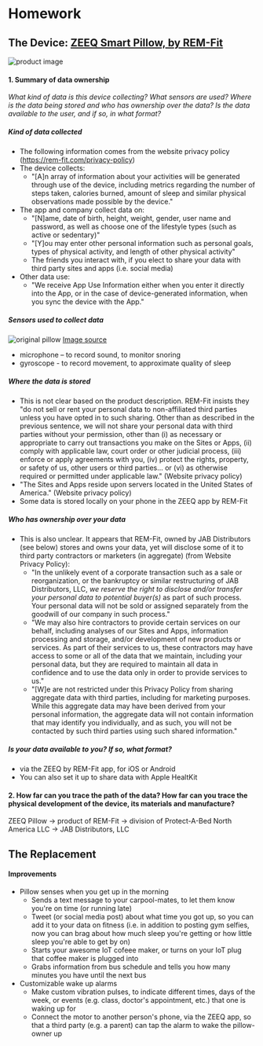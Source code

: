 # Homework 

## The Device: [ZEEQ Smart Pillow, by REM-Fit](https://shop.rem-fit.com/remfit-range/zeeq-pillow.asp)

![product image](https://shop.rem-fit.com/images/ZEEQ_ImageA6_L.jpg)

#### 1. Summary of data ownership

_What kind of data is this device collecting? What sensors are used? Where is the data being stored and who has ownership over the data? Is the data available to the user, and if so, in what format?_

##### Kind of data collected

- The following information comes from the website privacy policy (https://rem-fit.com/privacy-policy)
- The device collects: 
  - "[A]n array of information about your activities will be generated through use of the device, including metrics regarding the number of steps taken, calories burned, amount of sleep and similar physical observations made possible by the device." 
- The app and company collect data on: 
  - "[N]ame, date of birth, height, weight, gender, user name and password, as well as choose one of the lifestyle types (such as active or sedentary)" 
  - "[Y]ou may enter other personal information such as personal goals, types of physical activity, and length of other physical activity"
  - The friends you interact with, if you elect to share your data with third party sites and apps (i.e. social media)
- Other data use:  
  - "We receive App Use Information either when you enter it directly into the App, or in the case of device-generated information, when you sync the device with the App."

##### Sensors used to collect data

![original pillow](https://shop.rem-fit.com/images/ZEEQ_ImageG3_L.jpg)
[Image source](https://shop.rem-fit.com/remfit-range/zeeq-pillow.asp)

- microphone – to record sound, to monitor snoring
- gyroscope - to record movement, to approximate quality of sleep

##### Where the data is stored

- This is not clear based on the product description. REM-Fit insists they "do not sell or rent your personal data to non-affiliated third parties unless you have opted in to such sharing.  Other than as described in the previous sentence, we will not share your personal data with third parties without your permission, other than (i) as necessary or appropriate to carry out transactions you make on the Sites or Apps, (ii) comply with applicable law, court order or other judicial process, (iii) enforce or apply agreements with you, (iv) protect the rights, property, or safety of us, other users or third parties... or (vi) as otherwise required or permitted under applicable law." (Website privacy policy)
- "The Sites and Apps reside upon servers located in the United States of America." (Website privacy policy)
- Some data is stored locally on your phone in the ZEEQ app by REM-Fit

##### Who has ownership over your data

- This is also unclear. It appears that REM-Fit, owned by JAB Distributors (see below) stores and owns your data, yet will disclose some of it to third party contractors or marketers (in aggregate) (from Website Privacy Policy):
  - "In the unlikely event of a corporate transaction such as a sale or reorganization, or the bankruptcy or similar restructuring of JAB Distributors, LLC, *we reserve the right to disclose and/or transfer your personal data to potential buyer(s)* as part of such process.  Your personal data will not be sold or assigned separately from the goodwill of our company in such process."
  - "We may also hire contractors to provide certain services on our behalf, including analyses of our Sites and Apps, information processing and storage, and/or development of new products or services.  As part of their services to us, these contractors may have access to some or all of the data that we maintain, including your personal data, but they are required to maintain all data in confidence and to use the data only in order to provide services to us."
  - "[W]e are not restricted under this Privacy Policy from sharing aggregate data with third parties, including for marketing purposes.  While this aggregate data may have been derived from your personal information, the aggregate data will not contain information that may identify you individually, and as such, you will not be contacted by such third parties using such shared information."

##### Is your data available to you? If so, what format? 

- via the ZEEQ by REM-Fit app, for iOS or Android
- You can also set it up to share data with Apple HealtKit

#### 2. How far can you trace the path of the data? How far can you trace the physical development of the device, its materials and manufacture? 

ZEEQ Pillow -> product of REM-Fit -> division of Protect-A-Bed North America LLC -> JAB Distributors, LLC

## The Replacement

#### Improvements

- Pillow senses when you get up in the morning
	- Sends a text message to your carpool-mates, to let them know you're on time (or running late)
	- Tweet (or social media post) about what time you got up, so you can add it to your data on fitness (i.e. in addition to posting gym selfies, now you can brag about how much sleep you're getting or how little sleep you're able to get by on)
	- Starts your awesome IoT cofeee maker, or turns on your IoT plug that coffee maker is plugged into
  - Grabs information from bus schedule and tells you how many minutes you have until the next bus
- Customizable wake up alarms
  - Make custom vibration pulses, to indicate different times, days of the week, or events (e.g. class, doctor's appointment, etc.) that one is waking up for
  - Connect the motor to another person's phone, via the ZEEQ app, so that a third party (e.g. a parent) can tap the alarm to wake the pillow-owner up





